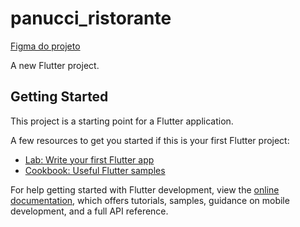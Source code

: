 # panucci_ristorante

[Figma do projeto](https://www.figma.com/file/NUkj8R3K3m19OhZD9x4Xwo/Ristorante-Panucci?node-id=0%3A1&t=jcXlFdEyUet8AkgP-0)

A new Flutter project.

## Getting Started

This project is a starting point for a Flutter application.

A few resources to get you started if this is your first Flutter project:

- [Lab: Write your first Flutter app](https://docs.flutter.dev/get-started/codelab)
- [Cookbook: Useful Flutter samples](https://docs.flutter.dev/cookbook)

For help getting started with Flutter development, view the
[online documentation](https://docs.flutter.dev/), which offers tutorials,
samples, guidance on mobile development, and a full API reference.
